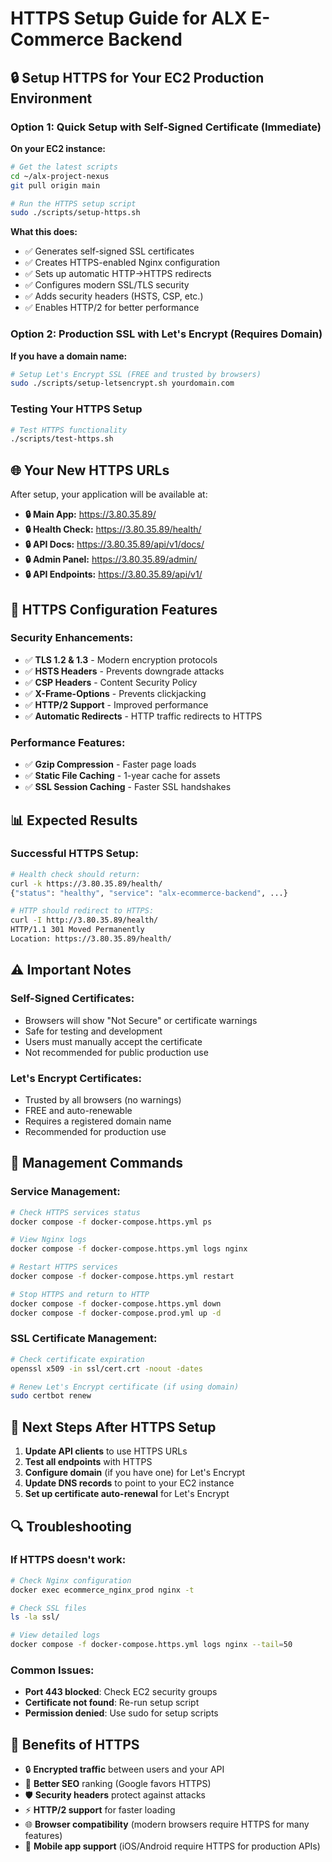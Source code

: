 # HTTPS Setup Guide for ALX E-Commerce Backend

## 🔒 Setup HTTPS for Your EC2 Production Environment

### Option 1: Quick Setup with Self-Signed Certificate (Immediate)

**On your EC2 instance:**

```bash
# Get the latest scripts
cd ~/alx-project-nexus
git pull origin main

# Run the HTTPS setup script
sudo ./scripts/setup-https.sh
```

**What this does:**
- ✅ Generates self-signed SSL certificates
- ✅ Creates HTTPS-enabled Nginx configuration
- ✅ Sets up automatic HTTP→HTTPS redirects
- ✅ Configures modern SSL/TLS security
- ✅ Adds security headers (HSTS, CSP, etc.)
- ✅ Enables HTTP/2 for better performance

### Option 2: Production SSL with Let's Encrypt (Requires Domain)

**If you have a domain name:**

```bash
# Setup Let's Encrypt SSL (FREE and trusted by browsers)
sudo ./scripts/setup-letsencrypt.sh yourdomain.com
```

### Testing Your HTTPS Setup

```bash
# Test HTTPS functionality
./scripts/test-https.sh
```

## 🌐 Your New HTTPS URLs

After setup, your application will be available at:

- **🔒 Main App:** https://3.80.35.89/
- **🔒 Health Check:** https://3.80.35.89/health/
- **🔒 API Docs:** https://3.80.35.89/api/v1/docs/
- **🔒 Admin Panel:** https://3.80.35.89/admin/
- **🔒 API Endpoints:** https://3.80.35.89/api/v1/

## 🔧 HTTPS Configuration Features

### Security Enhancements:
- ✅ **TLS 1.2 & 1.3** - Modern encryption protocols
- ✅ **HSTS Headers** - Prevents downgrade attacks  
- ✅ **CSP Headers** - Content Security Policy
- ✅ **X-Frame-Options** - Prevents clickjacking
- ✅ **HTTP/2 Support** - Improved performance
- ✅ **Automatic Redirects** - HTTP traffic redirects to HTTPS

### Performance Features:
- ✅ **Gzip Compression** - Faster page loads
- ✅ **Static File Caching** - 1-year cache for assets
- ✅ **SSL Session Caching** - Faster SSL handshakes

## 📊 Expected Results

### Successful HTTPS Setup:
```bash
# Health check should return:
curl -k https://3.80.35.89/health/
{"status": "healthy", "service": "alx-ecommerce-backend", ...}

# HTTP should redirect to HTTPS:
curl -I http://3.80.35.89/health/
HTTP/1.1 301 Moved Permanently
Location: https://3.80.35.89/health/
```

## ⚠️ Important Notes

### Self-Signed Certificates:
- Browsers will show "Not Secure" or certificate warnings
- Safe for testing and development
- Users must manually accept the certificate
- Not recommended for public production use

### Let's Encrypt Certificates:
- Trusted by all browsers (no warnings)
- FREE and auto-renewable
- Requires a registered domain name
- Recommended for production use

## 🔧 Management Commands

### Service Management:
```bash
# Check HTTPS services status
docker compose -f docker-compose.https.yml ps

# View Nginx logs
docker compose -f docker-compose.https.yml logs nginx

# Restart HTTPS services
docker compose -f docker-compose.https.yml restart

# Stop HTTPS and return to HTTP
docker compose -f docker-compose.https.yml down
docker compose -f docker-compose.prod.yml up -d
```

### SSL Certificate Management:
```bash
# Check certificate expiration
openssl x509 -in ssl/cert.crt -noout -dates

# Renew Let's Encrypt certificate (if using domain)
sudo certbot renew
```

## 🚀 Next Steps After HTTPS Setup

1. **Update API clients** to use HTTPS URLs
2. **Test all endpoints** with HTTPS
3. **Configure domain** (if you have one) for Let's Encrypt
4. **Update DNS records** to point to your EC2 instance
5. **Set up certificate auto-renewal** for Let's Encrypt

## 🔍 Troubleshooting

### If HTTPS doesn't work:
```bash
# Check Nginx configuration
docker exec ecommerce_nginx_prod nginx -t

# Check SSL files
ls -la ssl/

# View detailed logs
docker compose -f docker-compose.https.yml logs nginx --tail=50
```

### Common Issues:
- **Port 443 blocked**: Check EC2 security groups
- **Certificate not found**: Re-run setup script
- **Permission denied**: Use sudo for setup scripts

## 🎉 Benefits of HTTPS

- 🔒 **Encrypted traffic** between users and your API
- 🚀 **Better SEO** ranking (Google favors HTTPS)
- 🛡️ **Security headers** protect against attacks
- ⚡ **HTTP/2 support** for faster loading
- 🌐 **Browser compatibility** (modern browsers require HTTPS for many features)
- 📱 **Mobile app support** (iOS/Android require HTTPS for production APIs)
